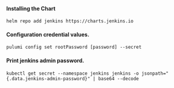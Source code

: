 #### Installing the Chart
```hcl
helm repo add jenkins https://charts.jenkins.io
```

#### Configuration credential values.
```hcl
pulumi config set rootPassword [password] --secret
```

#### Print jenkins admin password.
```hcl
kubectl get secret --namespace jenkins jenkins -o jsonpath="{.data.jenkins-admin-password}" | base64 --decode
```